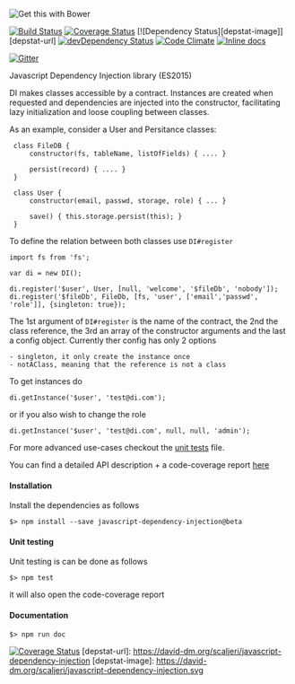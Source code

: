 ![Get this with Bower](https://camo.githubusercontent.com/06c5d22b7908c0c4928071ac314e75c3da29d750/687474703a2f2f62656e7363687761727a2e6769746875622e696f2f626f7765722d6261646765732f62616467654032782e706e67)

[![Build Status][travis-url]][travis-image] [![Coverage Status][coveralls-url]][coveralls-image] [![Dependency Status][depstat-image]][depstat-url] [![devDependency Status][depstat-dev-image]][depstat-dev-url] 
[![Code Climate][code-climate-url]][code-climate-image]
[![Inline docs](http://inch-ci.org/github/scaljeri/javascript-dependency-injection.svg?branch=master&style=flat-square)](http://inch-ci.org/github/scaljeri/javascript-dependency-injection)

[![Gitter](https://badges.gitter.im/Join%20Chat.svg)](https://gitter.im/scaljeri/javascript-dependency-injection?utm_source=badge&utm_medium=badge&utm_campaign=pr-badge)

Javascript Dependency Injection library (ES2015)

 DI makes classes accessible by a contract. Instances are created when requested and 
 dependencies are injected into the constructor, facilitating lazy initialization and 
 loose coupling between classes.
     
 As an example, consider a User and Persitance classes:
 
     class FileDB {
         constructor(fs, tableName, listOfFields) { .... }
         
         persist(record) { .... }
     }
     
     class User {
         constructor(email, passwd, storage, role) { ... }
         
         save() { this.storage.persist(this); }
     }
 
 To define the relation between both classes use `DI#register`
 
    import fs from 'fs';
    
    var di = new DI();
    
    di.register('$user', User, [null, 'welcome', '$fileDb', 'nobody']);
    di.register('$fileDb', FileDb, [fs, 'user', ['email','passwd', 'role']], {singleton: true});
    
The 1st argument of `DI#register` is the name of the contract, the 2nd the class reference, the 3rd an array
of the constructor arguments and the last a config object. Currently ther config has only 2 options

    - singleton, it only create the instance once
    - notAClass, meaning that the reference is not a class
    
To get instances do
          
    di.getInstance('$user', 'test@di.com');
    
or if you also wish to change the role

    di.getInstance('$user', 'test@di.com', null, null, 'admin');

For more advanced use-cases checkout the [unit tests](https://github.com/scaljeri/javascript-dependency-injection/blob/master/test/di.spec.js)
file.

You can find a detailed API description + a code-coverage report [here](http://scaljeri.github.io/javascript-dependency-injection/)

#### Installation ####

Install the dependencies as follows

    $> npm install --save javascript-dependency-injection@beta
    
#### Unit testing ####
Unit testing is can be done as follows

    $> npm test
    
it will also open the code-coverage report

#### Documentation ####

    $> npm run doc

[travis-url]: https://travis-ci.org/scaljeri/javascript-dependency-injection.png
[travis-image]: https://travis-ci.org/scaljeri/javascript-dependency-injection

[coveralls-url]: https://coveralls.io/github/scaljeri/javascript-dependency-injection?branch=master
[coveralls-image]: https://coveralls.io/repos/github/scaljeri/javascript-dependency-injection/badge.svg?branch=master

[coveralls-urla]: https://coveralls.io/repos/scaljeri/javascript-dependency-injection/badge.svg
[coveralls-imagea]: https://coveralls.io/r/scaljeri/javascript-dependency-injection

[![Coverage Status](https://coveralls.io/repos/github/scaljeri/javascript-dependency-injection/badge.svg?branch=master)](https://coveralls.io/github/scaljeri/javascript-dependency-injection?branch=master)
[depstat-url]: https://david-dm.org/scaljeri/javascript-dependency-injection
[depstat-image]: https://david-dm.org/scaljeri/javascript-dependency-injection.svg

[_depstat-dev-url]: https://david-dm.org/scaljeri/javascript-dependency-injection#info=devDependencies
[_depstat-dev-image]: https://david-dm.org/scaljeri/javascript-dependency-injection.svg#info=devDependencies

[depstat-dev-url]: https://david-dm.org/scaljeri/javascript-dependency-injection#info=devDependencies
[depstat-dev-image]: https://david-dm.org/scaljeri/javascript-dependency-injection/dev-status.svg

[code-climate-url]: https://codeclimate.com/github/scaljeri/javascript-dependency-injection/badges/gpa.svg
[code-climate-image]: https://codeclimate.com/github/scaljeri/javascript-dependency-injection

